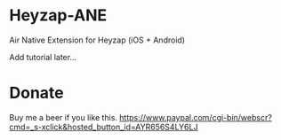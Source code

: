 Heyzap-ANE
==========

Air Native Extension for Heyzap (iOS + Android) 


Add tutorial later...


Donate
==========

Buy me a beer if you like this.
https://www.paypal.com/cgi-bin/webscr?cmd=_s-xclick&hosted_button_id=AYR656S4LY6LJ

